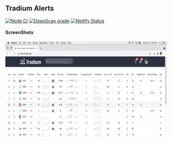 ## Tradium Alerts

[![Node CI](https://github.com/tradium-app/tradium-alerts-web/actions/workflows/node.js.yml/badge.svg)](https://github.com/tradium-app/tradium-alerts-web/actions/workflows/node.js.yml)
[![DeepScan grade](https://deepscan.io/api/teams/5348/projects/17847/branches/423247/badge/grade.svg)](https://deepscan.io/dashboard#view=project&tid=5348&pid=17847&bid=423247)
[![Netlify Status](https://api.netlify.com/api/v1/badges/bdb7dce8-c836-4f08-a05f-72c2fd9d1be7/deploy-status)](https://app.netlify.com/sites/tradium/deploys)

#### ScreenShots

<img src="public/home-page.png" height="300">
